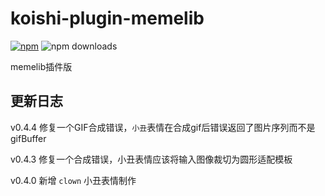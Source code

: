 # koishi-plugin-memelib

[![npm](https://img.shields.io/npm/v/@quanhuzeyu/koishi-plugin-memelib?style=flat-square)](https://www.npmjs.com/package/@quanhuzeyu/koishi-plugin-memelib)
![npm downloads](https://img.shields.io/npm/dm/@quanhuzeyu/koishi-plugin-memelib)

memelib插件版

## 更新日志

v0.4.4 修复一个GIF合成错误，`小丑`表情在合成gif后错误返回了图片序列而不是gifBuffer

v0.4.3 修复一个合成错误，小丑表情应该将输入图像裁切为圆形适配模板

v0.4.0 新增 `clown` 小丑表情制作
